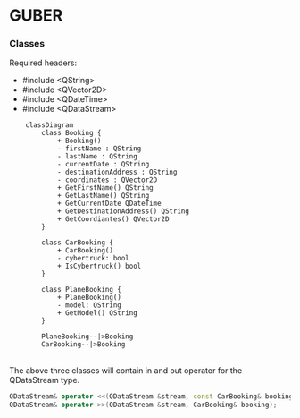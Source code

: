 # GUBER

### Classes
Required headers:
- #include <<huh>QString>
- #include <<huh>QVector2D>
- #include <<huh>QDateTime>
- #include <<huh>QDataStream>

```mermaid
    classDiagram
        class Booking {
            + Booking()
            - firstName : QString
            - lastName : QString
            - currentDate : QString
            - destinationAddress : QString
            - coordinates : QVector2D
            + GetFirstName() QString
            + GetLastName() QString
            + GetCurrentDate QDateTime
            + GetDestinationAddress() QString
            + GetCoordiantes() QVector2D
        }

        class CarBooking {
            + CarBooking()
            - cybertruck: bool
            + IsCybertruck() bool
        }

        class PlaneBooking {
            + PlaneBooking()
            - model: QString
            + GetModel() QString
        }

        PlaneBooking--|>Booking
        CarBooking--|>Booking
```
\
The above three classes will contain in and out operator for the QDataStream type.

```cpp
QDataStream& operator <<(QDataStream &stream, const CarBooking& booking);
QDataStream& operator >>(QDataStream &stream, CarBooking& booking);
```
